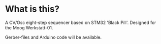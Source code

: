 # What is this?
A CV/Osc eight-step sequencer based on STM32 'Black Pill'. Designed for the Moog Werkstatt-01.

Gerber-files and Arduino code will be available.

